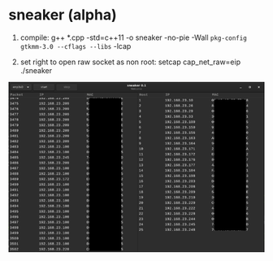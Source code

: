 # sneaker (alpha)

1. compile:
g++ *.cpp -std=c++11 -o sneaker -no-pie -Wall `pkg-config gtkmm-3.0 --cflags --libs` -lcap

2. set right to open raw socket as non root:
setcap cap_net_raw=eip ./sneaker

![alt tag](https://github.com/bitspalter/sneaker/blob/main/sneaker.png "sneaker")
